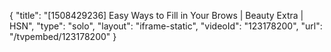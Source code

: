 {
    "title": "[1508429236] Easy Ways to Fill in Your Brows | Beauty Extra | HSN",
    "type": "solo",
    "layout": "iframe-static",
    "videoId": "123178200",
    "url": "\/tvpembed\/123178200"
}
